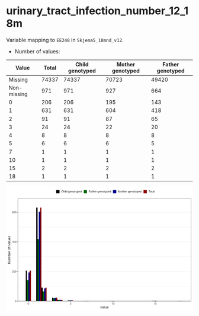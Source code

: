 # urinary_tract_infection_number_12_18m
Variable mapping to `EE248` in `Skjema5_18mnd_v12`.
- Number of values:

| Value | Total | Child genotyped | Mother genotyped | Father genotyped |
| ----- | ----- | --------------- | ---------------- | ---------------- |
| Missing | 74337 | 74337 | 70723 | 49420 |
| Non-missing | 971 | 971 | 927 | 664 |
| 0 | 206 | 206 | 195 | 143 |
| 1 | 631 | 631 | 604 | 418 |
| 2 | 91 | 91 | 87 | 65 |
| 3 | 24 | 24 | 22 | 20 |
| 4 | 8 | 8 | 8 | 8 |
| 5 | 6 | 6 | 6 | 5 |
| 7 | 1 | 1 | 1 | 1 |
| 10 | 1 | 1 | 1 | 1 |
| 15 | 2 | 2 | 2 | 2 |
| 18 | 1 | 1 | 1 | 1 |



![](urinary_tract_infection_number_12_18m_n.png)



